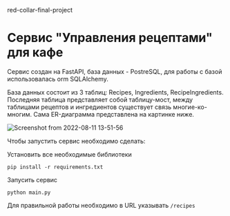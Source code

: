 red-collar-final-project
# Сервис "Управления рецептами" для кафе

Сервис создан на FastAPI, база данных - PostreSQL, для работы с базой использовалась orm SQLAlchemy.

База данных состоит из 3 таблиц: Recipes, Ingredients, RecipeIngredients. Последняя таблица представляет собой таблицу-мост,
между таблицами рецептов и ингредиентов существует связь многие-ко-многим. Сама ER-диаграмма представлена на картинке ниже.

![Screenshot from 2022-08-11 13-51-56](https://user-images.githubusercontent.com/53606285/184129316-39400897-3dda-4c53-88a0-65ca1ee6c88b.png)

Чтобы запустить сервис необходимо сделать:

Установить все необходимые библиотеки
```
pip install -r requirements.txt
```
Запусить сервис

```
python main.py
```

Для правильной работы необходимо в URL указывать `/recipes`

